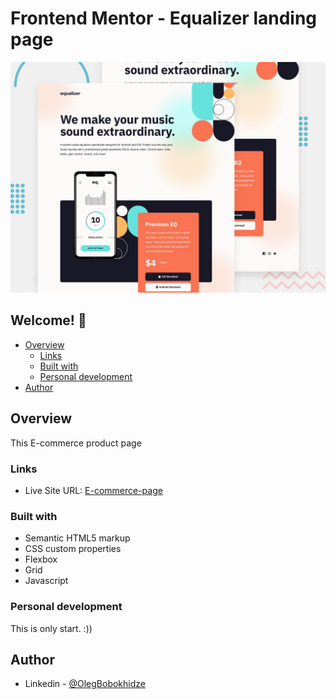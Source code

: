 # Frontend Mentor - Equalizer landing page

![Design preview for the Equalizer landing page coding challenge](./preview.jpg)

## Welcome! 👋

- [Overview](#overview)
  - [Links](#links)
  - [Built with](#built-with)
  - [Personal development](#personal-development)
- [Author](#author)

## Overview

This E-commerce product page

### Links

- Live Site URL: [E-commerce-page](https://olegbobokhidze.github.io/E-commerce-page/)


### Built with

- Semantic HTML5 markup
- CSS custom properties
- Flexbox
- Grid
- Javascript


### Personal development

This is only start. :))

## Author

- Linkedin - [@OlegBobokhidze](https://www.linkedin.com/in/oleg-bobokhidze-083656241)
